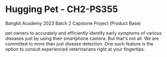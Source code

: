 # Hugging Pet - CH2-PS355
Bangkit Academy 2023 Batch 2 Capstone Project (Product Base)

pet owners to accurately and efficiently identify early symptoms of various diseases just by using their smartphone camera. But that's not all. We are committed to more than just disease detection. One such feature is the option to consult experienced veterinarians right at your fingertips.
